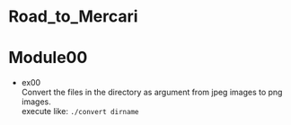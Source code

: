 # Road_to_Mercari

# Module00
- ex00  
Convert the files in the directory as argument from jpeg images to png images.  
execute like: `./convert dirname`
